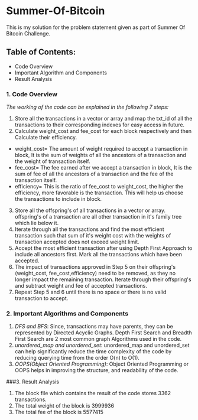# Summer-Of-Bitcoin

This is my solution for the problem statement given as part of Summer Of Bitcoin Challenge.

## Table of Contents:
* Code Overview
* Important Algorithm and Components
* Result Analysis

### 1. Code Overview

*The working of the code can be explained in the following 7 steps:*
1. Store all the transactions in a vector or array and map the txt_id of all the transactions to their corresponding indexes for easy access in future.
2. Calculate weight_cost and fee_cost for each block respectively and then Calculate their efficiency.
* weight_cost= The amount of weight required to accept a transaction in block, It is the sum of weights of all the ancestors of a transaction and the weight of transaction itself.
* fee_cost= The fee earned after we accept a transaction in block, It is the sum of fee of all the ancestors of a transaction and the fee of the transaction itself.
* efficiency= This is the ratio of fee_cost to weight_cost, the higher the efficiency, more favorable is the transaction. This will help us choose the transactions to include in block.
3. Store all the offspring's of all transactions in a vector or array. offspring's of a transaction are all other transaction in it's family tree which lie below it.
4. Iterate through all the transactions and find the most efficient transaction such that sum of it's weight cost with the weights of transaction accepted does not exceed weight limit.
5. Accept the most efficient transaction after using Depth First Approach to include all ancestors first. Mark all the transactions which have been accepted.
6. The impact of transactions approved in Step 5 on their offspring's (weight_cost, fee_cost,efficiency) need to be removed, as they no longer impact the remaining transaction. Iterate through their offspring's and subtract weight and fee of accepted transactions.
7. Repeat Step 5 and 6 until there is no space or there is no valid transaction to accept.

### 2. Important Algorithms and Components
1. *DFS and BFS*: Since, transactions may have parents, they can be represented by Directed Acyclic Graphs. Depth First Search and Breadth First Search are 2 most common graph Algorithms used in the code.
2. *unordered_map and unordered_set*: unordered_map and unordered_set can help significantly reduce the time complexity of the code by reducing querying time from the order O(n) to O(1).
3. *OOPS(Object Oriented Programming)*: Object Oriented Programming or OOPS helps in improving the structure, and readability of the code.

###3. Result Analysis
1. The block file which contains the result of the code stores 3362 transactions.
2. The total weight of the block is 3999936
3. The total fee of the block is 5577415
